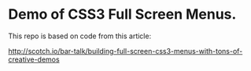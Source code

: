 # Demo of CSS3 Full Screen Menus.

This repo is based on code from this article:

http://scotch.io/bar-talk/building-full-screen-css3-menus-with-tons-of-creative-demos

